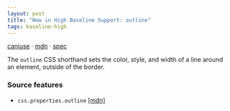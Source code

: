 ```yaml
---
layout: post
title: "New in High Baseline Support: outline"
tags: baseline-high
---
```


[caniuse](https://caniuse.com/?search=outline) · [mdn](https://developer.mozilla.org/en-US/search?q=outline) · [spec](https://drafts.csswg.org/css-ui-4/#outline)

The `outline` CSS shorthand sets the color, style, and width of a line around an element, outside of the border.

### Source features

- ``css.properties.outline`` [[mdn]](https://developer.mozilla.org/en-US/search?q=css.properties.outline)
